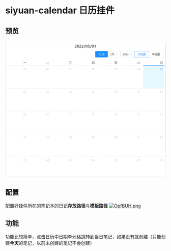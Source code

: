 # siyuan-calendar 日历挂件

## 预览

![preview.png](./preview.png)

## 配置

配置好挂件所在的笔记本的日记**存放路径**与**模板路径**
[![OpfBUH.png](https://s1.ax1x.com/2022/04/30/OpfBUH.png)](https://imgtu.com/i/OpfBUH)
## 功能

功能比较简单，点击日历中日期单元格跳转到当日笔记，如果没有就创建（只能创建**今天**的笔记，以前未创建的笔记不会创建）
